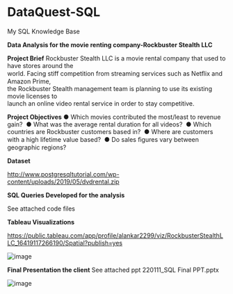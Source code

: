# DataQuest-SQL
My SQL Knowledge Base

**Data Analysis for the movie renting company-Rockbuster Stealth LLC**

**Project Brief**
Rockbuster Stealth LLC is a movie rental company that used to have stores around the   
world.  Facing stiff competition from streaming services such as Netﬂix and Amazon Prime,   
the Rockbuster Stealth management team is planning to use its existing movie licenses to   
launch an online video rental service in order to stay competitive. 

**Project Objectives**
● Which movies contributed the most/least to revenue gain? 
● What was the average rental duration for all videos? 
● Which countries are Rockbuster customers based in? 
● Where are customers with a high lifetime value based? 
● Do sales ﬁgures vary between geographic regions? 

**Dataset**

http://www.postgresqltutorial.com/wp-content/uploads/2019/05/dvdrental.zip


**SQL Queries Developed for the analysis**

See attached code files

**Tableau Visualizations**

https://public.tableau.com/app/profile/alankar2299/viz/RockbusterStealthLLC_16419117266190/Spatial?publish=yes

![image](https://user-images.githubusercontent.com/98812248/152143318-bc8d368f-9ef2-4106-b5d6-6ec4c367f8f7.png)


**Final Presentation the client**
See attached ppt
220111_SQL Final PPT.pptx

![image](https://user-images.githubusercontent.com/98812248/152143450-010d280a-fcf4-465c-ba65-b3d5b08afba8.png)



